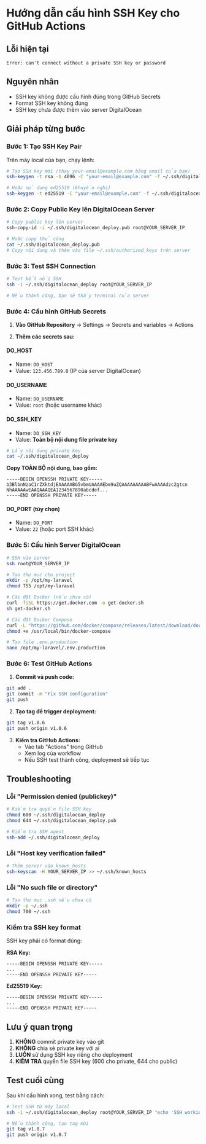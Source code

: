 # Hướng dẫn cấu hình SSH Key cho GitHub Actions

## Lỗi hiện tại
```
Error: can't connect without a private SSH key or password
```

## Nguyên nhân
- SSH key không được cấu hình đúng trong GitHub Secrets
- Format SSH key không đúng
- SSH key chưa được thêm vào server DigitalOcean

## Giải pháp từng bước

### Bước 1: Tạo SSH Key Pair

Trên máy local của bạn, chạy lệnh:

```bash
# Tạo SSH key mới (thay your-email@example.com bằng email của bạn)
ssh-keygen -t rsa -b 4096 -C "your-email@example.com" -f ~/.ssh/digitalocean_deploy

# Hoặc sử dụng ed25519 (khuyến nghị)
ssh-keygen -t ed25519 -C "your-email@example.com" -f ~/.ssh/digitalocean_deploy
```

### Bước 2: Copy Public Key lên DigitalOcean Server

```bash
# Copy public key lên server
ssh-copy-id -i ~/.ssh/digitalocean_deploy.pub root@YOUR_SERVER_IP

# Hoặc copy thủ công
cat ~/.ssh/digitalocean_deploy.pub
# Copy nội dung và thêm vào file ~/.ssh/authorized_keys trên server
```

### Bước 3: Test SSH Connection

```bash
# Test kết nối SSH
ssh -i ~/.ssh/digitalocean_deploy root@YOUR_SERVER_IP

# Nếu thành công, bạn sẽ thấy terminal của server
```

### Bước 4: Cấu hình GitHub Secrets

1. **Vào GitHub Repository** → Settings → Secrets and variables → Actions

2. **Thêm các secrets sau:**

#### DO_HOST
- Name: `DO_HOST`
- Value: `123.456.789.0` (IP của server DigitalOcean)

#### DO_USERNAME  
- Name: `DO_USERNAME`
- Value: `root` (hoặc username khác)

#### DO_SSH_KEY
- Name: `DO_SSH_KEY`
- Value: **Toàn bộ nội dung file private key**

```bash
# Lấy nội dung private key
cat ~/.ssh/digitalocean_deploy
```

**Copy TOÀN BỘ nội dung, bao gồm:**
```
-----BEGIN OPENSSH PRIVATE KEY-----
b3BlbnNzaC1rZXktdjEAAAAABG5vbmUAAAAEbm9uZQAAAAAAAAABFwAAAAdzc2gtcn
NhAAAAAwEAAQAAAQEA1234567890abcdef...
-----END OPENSSH PRIVATE KEY-----
```

#### DO_PORT (tùy chọn)
- Name: `DO_PORT`
- Value: `22` (hoặc port SSH khác)

### Bước 5: Cấu hình Server DigitalOcean

```bash
# SSH vào server
ssh root@YOUR_SERVER_IP

# Tạo thư mục cho project
mkdir -p /opt/my-laravel
chmod 755 /opt/my-laravel

# Cài đặt Docker (nếu chưa có)
curl -fsSL https://get.docker.com -o get-docker.sh
sh get-docker.sh

# Cài đặt Docker Compose
curl -L "https://github.com/docker/compose/releases/latest/download/docker-compose-$(uname -s)-$(uname -m)" -o /usr/local/bin/docker-compose
chmod +x /usr/local/bin/docker-compose

# Tạo file .env.production
nano /opt/my-laravel/.env.production
```

### Bước 6: Test GitHub Actions

1. **Commit và push code:**
```bash
git add .
git commit -m "Fix SSH configuration"
git push
```

2. **Tạo tag để trigger deployment:**
```bash
git tag v1.0.6
git push origin v1.0.6
```

3. **Kiểm tra GitHub Actions:**
   - Vào tab "Actions" trong GitHub
   - Xem log của workflow
   - Nếu SSH test thành công, deployment sẽ tiếp tục

## Troubleshooting

### Lỗi "Permission denied (publickey)"

```bash
# Kiểm tra quyền file SSH key
chmod 600 ~/.ssh/digitalocean_deploy
chmod 644 ~/.ssh/digitalocean_deploy.pub

# Kiểm tra SSH agent
ssh-add ~/.ssh/digitalocean_deploy
```

### Lỗi "Host key verification failed"

```bash
# Thêm server vào known_hosts
ssh-keyscan -H YOUR_SERVER_IP >> ~/.ssh/known_hosts
```

### Lỗi "No such file or directory"

```bash
# Tạo thư mục .ssh nếu chưa có
mkdir -p ~/.ssh
chmod 700 ~/.ssh
```

### Kiểm tra SSH key format

SSH key phải có format đúng:

**RSA Key:**
```
-----BEGIN OPENSSH PRIVATE KEY-----
...
-----END OPENSSH PRIVATE KEY-----
```

**Ed25519 Key:**
```
-----BEGIN OPENSSH PRIVATE KEY-----
...
-----END OPENSSH PRIVATE KEY-----
```

## Lưu ý quan trọng

1. **KHÔNG** commit private key vào git
2. **KHÔNG** chia sẻ private key với ai
3. **LUÔN** sử dụng SSH key riêng cho deployment
4. **KIỂM TRA** quyền file SSH key (600 cho private, 644 cho public)

## Test cuối cùng

Sau khi cấu hình xong, test bằng cách:

```bash
# Test SSH từ máy local
ssh -i ~/.ssh/digitalocean_deploy root@YOUR_SERVER_IP "echo 'SSH working!'"

# Nếu thành công, tạo tag mới
git tag v1.0.7
git push origin v1.0.7
```
